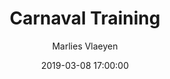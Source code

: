 ---
layout: album
title: Carnaval Training
description: Carnaval bij de spelertjes van de U6, U8 & U10.
date: 2019-03-08 17:00:00
cover: /albums/2019-03-09-carnaval-training/thumbnails/DSC_1064.JPG
author: Marlies Vlaeyen
archived: true
pagination: 
  enabled: true
  images: true
  imageLayout: image
  itemsPerPage: 128
---